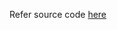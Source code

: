 Refer source code [here](https://colab.research.google.com/drive/1hcQ_MDRpnE_06ldomJ8B81N3iEt_dVKF?usp=sharing)